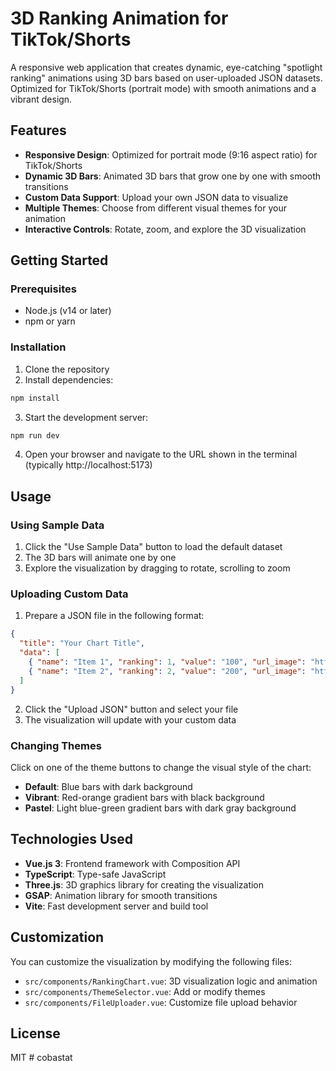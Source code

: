 # 3D Ranking Animation for TikTok/Shorts

A responsive web application that creates dynamic, eye-catching "spotlight ranking" animations using 3D bars based on user-uploaded JSON datasets. Optimized for TikTok/Shorts (portrait mode) with smooth animations and a vibrant design.

## Features

- **Responsive Design**: Optimized for portrait mode (9:16 aspect ratio) for TikTok/Shorts
- **Dynamic 3D Bars**: Animated 3D bars that grow one by one with smooth transitions
- **Custom Data Support**: Upload your own JSON data to visualize
- **Multiple Themes**: Choose from different visual themes for your animation
- **Interactive Controls**: Rotate, zoom, and explore the 3D visualization

## Getting Started

### Prerequisites

- Node.js (v14 or later)
- npm or yarn

### Installation

1. Clone the repository
2. Install dependencies:

```bash
npm install
```

3. Start the development server:

```bash
npm run dev
```

4. Open your browser and navigate to the URL shown in the terminal (typically http://localhost:5173)

## Usage

### Using Sample Data

1. Click the "Use Sample Data" button to load the default dataset
2. The 3D bars will animate one by one
3. Explore the visualization by dragging to rotate, scrolling to zoom

### Uploading Custom Data

1. Prepare a JSON file in the following format:

```json
{
  "title": "Your Chart Title",
  "data": [
    { "name": "Item 1", "ranking": 1, "value": "100", "url_image": "https://example.com/flag1.png" },
    { "name": "Item 2", "ranking": 2, "value": "200", "url_image": "https://example.com/flag2.png" }
  ]
}
```

2. Click the "Upload JSON" button and select your file
3. The visualization will update with your custom data

### Changing Themes

Click on one of the theme buttons to change the visual style of the chart:

- **Default**: Blue bars with dark background
- **Vibrant**: Red-orange gradient bars with black background
- **Pastel**: Light blue-green gradient bars with dark gray background

## Technologies Used

- **Vue.js 3**: Frontend framework with Composition API
- **TypeScript**: Type-safe JavaScript
- **Three.js**: 3D graphics library for creating the visualization
- **GSAP**: Animation library for smooth transitions
- **Vite**: Fast development server and build tool

## Customization

You can customize the visualization by modifying the following files:

- `src/components/RankingChart.vue`: 3D visualization logic and animation
- `src/components/ThemeSelector.vue`: Add or modify themes
- `src/components/FileUploader.vue`: Customize file upload behavior

## License

MIT
#   c o b a s t a t  
 